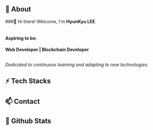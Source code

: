 ## 👀 About
###👋 Hi there! Welcome, I'm **HyunKyu LEE**. <br/><br/>
#### Aspiring to be:
**Web Developer | Blockchain Developer**<br/><br/>

*Dedicated to continuous learning and adapting to new technologies.*

## ⚡ Tech Stacks

## 📫 Contact

## 💞️ Github Stats
